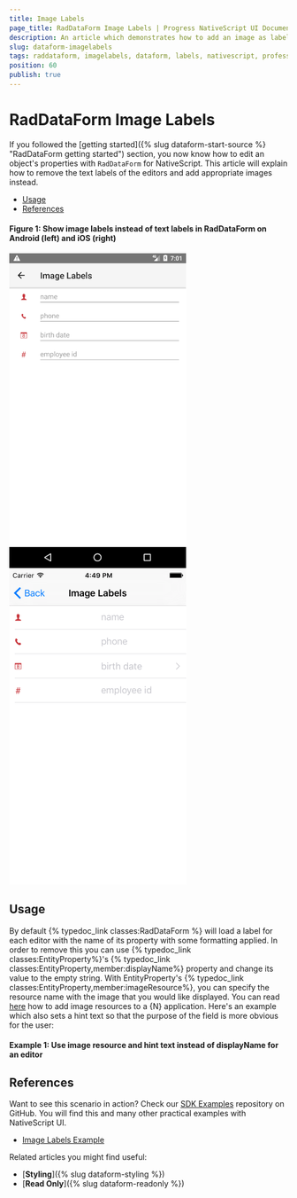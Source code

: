 ```yaml
---
title: Image Labels
page_title: RadDataForm Image Labels | Progress NativeScript UI Documentation
description: An article which demonstrates how to add an image as label in RadDataForm for NativeScript.
slug: dataform-imagelabels
tags: raddataform, imagelabels, dataform, labels, nativescript, professional, ui
position: 60
publish: true
---
```


# RadDataForm Image Labels

If you followed the [getting started]({% slug dataform-start-source %} "RadDataForm getting started") section, you now know how to edit an object's properties with `RadDataForm` for NativeScript. This article will explain how to remove the text labels of the editors and add appropriate images instead.

* [Usage](#usage)
* [References](#references)

#### Figure 1: Show image labels instead of text labels in RadDataForm on Android (left) and iOS (right)

![NativeScriptUI-DataForm-Image-Labels-Android](../../img/ns_ui/dataform-imagelabels-android.png "Image Labels in RadDataForm in Android") ![NativeScriptUI-DataForm-Image-Labels-iOS](../../img/ns_ui/dataform-imagelabels-ios.png "Image Labels in RadDataForm in iOS")

## Usage

By default {% typedoc_link classes:RadDataForm %} will load a label for each editor with the name of its property with some formatting applied. In order to remove this you can use {% typedoc_link classes:EntityProperty%}'s {% typedoc_link classes:EntityProperty,member:displayName%} property and change its value to the empty string. With EntityProperty's {% typedoc_link classes:EntityProperty,member:imageResource%}, you can specify the resource name with the image that you would like displayed. You can read <a href="https://docs.nativescript.org/ui/images#adding-android-resources" target="_blank">here</a> how to add image resources to a {N} application. Here's an example which also sets a hint text so that the purpose of the field is more obvious for the user:

#### Example 1: Use image resource and hint text instead of displayName for an editor

<snippet id='dataform-image-labels-xml'/>

## References

Want to see this scenario in action?
Check our [SDK Examples](https://github.com/telerik/nativescript-ui-samples) repository on GitHub. You will find this and many other practical examples with NativeScript UI.

* [Image Labels Example](https://github.com/telerik/nativescript-ui-samples/tree/master/dataform/app/examples/image-labels)

Related articles you might find useful:

* [**Styling**]({% slug dataform-styling %})
* [**Read Only**]({% slug dataform-readonly %})
